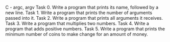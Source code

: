 C - argc, argv
Task 0. Write a program that prints its name, followed by a new line.
Task 1. Write a program that prints the number of arguments passed into it.
Task 2. Write a program that prints all arguments it receives.
Task 3. Write a program that multiplies two numbers.
Task 4. Write a program that adds positive numbers.
Task 5. Write a program that prints the minimum number of coins to make change for an amount of money.
